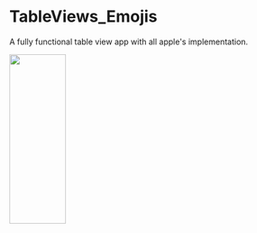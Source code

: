 # TableViews_Emojis
A fully functional table view app with all apple's implementation.

<img src="https://user-images.githubusercontent.com/41402096/160023503-f57fbe85-4ec7-4471-9d96-b300da528ced.png" width="100" height="300" />
